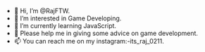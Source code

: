 - 👋 Hi, I’m @RajFTW.
- 👀 I’m interested in Game Developing.
- 🌱 I’m currently learning JavaScript.
- 💞️ Please help me in giving some advice on game development.
- 📫 You can reach me on my instagram:-its_raj_0211.

<!---
RajFTW/RajFTW is a ✨ special ✨ repository because its `README.md` (this file) appears on your GitHub profile.
You can click the Preview link to take a look at your changes.
--->

